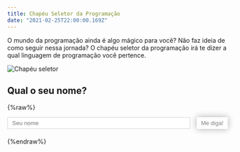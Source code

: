 ```yaml
---
title: Chapéu Seletor da Programação
date: "2021-02-25T22:00:00.169Z"
---
```


O mundo da programação ainda é algo mágico para você? Não faz ideia de como seguir nessa jornada? O chapéu seletor da programação irá te dizer a qual linguagem de programação você pertence.

![Chapéu seletor](/images/seletor/seletor.png)

## Qual o seu nome?

{%raw%}
<style>
.form {
  display: flex;
  margin: 10px 0 20px;
}
input {
  flex: 1;
  margin-right: 15px;
  padding: 5px 10px;
  border: 1px solid lightgray;
}
button {
  background: transparent;
  border: none;
  box-shadow: 0px 0px 15px 0px rgba(0,0,0,0.32);
  color: gray;
  padding: 5px 10px;
  border-radius: 2px;
}
.text {
  margin-bottom: 5px;
}
</style>

<form onsubmit="return false;" class="form">
  <input id="nome" placeholder="Seu nome"/>
  <button onclick="calcular()">Me diga!</button>
</form>

<div id="resultado"></div>

<script>
const languages = [
  ['Hmmm, {nome}.', 'Consigo ver porque você está aqui.', 'Você só pode fazer parte de uma linguagem.', 'Python.'],
  ['Ora, ora, se não é o {nome}.', 'Finalmente chegou a hora de definir seu caminho.', 'Sua linguagem é muito óbvia.', 'C#.'],
  ['Bem vindo {nome}.', 'Vejo que você se sente pressionado para encontrar sua linguagem.', 'Mas a resposta é clara.', 'Java.'],
  ['Chegou a sua vez, {nome}.', 'Está preparado para encontrar sua linguagem?', 'A escolha não foi fácil, mas já sei qual a sua', 'Go.'],
  ['Olá {nome}.', 'Difícil encontrar uma linguagem que encaixe para você.', 'Mas com esse seu ar misterioso, consigo encontrar seu caminho.', 'Lua.'],
  ['{nome}, você aqui?', 'Achei que você já tinha encontrado seu caminho.', 'Com essa idade você com certeza já foi escolhido para uma linguagem.', 'COBOL.'],
  ['{nome}! É sua primeira vez aqui?', 'Sua linguagem parece uma alternativa fácil.', 'Vejo aqui que você vai se gostar desta escolha.', 'Ruby.'],
  ['{nome}? É você mesmo?', 'Você parece muito decidido para precisar de mim.', 'A sua linguagem pode ser apenas uma.', 'C.'],
  ['Então, você é {name}.', 'Muitos farão cara feia para você, mas não desista.', 'Você com certeza pertence a uma linguagem.', 'PHP.'],
  ['{nome}! Finalmente você aqui.', 'Percebo que você pode ter alguma dúvida.', 'Mas uma pessoa rebelde assim pertence apenas a uma linguagem.', 'Javascript.'],
];

const CURSOR = '<span>▓</span>';

function getHash(nome) {
  const splitted = nome.toUpperCase().split('');
  const summed = splitted.reduce((acc, char) => char.charCodeAt() + acc, 0);
  return summed % languages.length;
}

function adicionarCursor(divId) {
  const divResultado = document.getElementById(divId);
  divResultado.innerHTML = divResultado.innerHTML.replace(CURSOR, '');
  divResultado.innerHTML += CURSOR;
}

function removerCursor(divId) {
  const divResultado = document.getElementById(divId);
  divResultado.innerHTML = divResultado.innerHTML.replace(CURSOR, '');
}

function escreverFrase(frase, divId, callbackFinal) {
  const scrollingElement = (document.scrollingElement || document.body);
  scrollingElement.scrollTop = scrollingElement.scrollHeight;
  const divResultado = document.getElementById(divId);
  const caracteres = frase.split('');
  const writeFunction = () => setTimeout(() => {
    if (caracteres.length === 0) {
      callbackFinal();
    } else {
      divResultado.innerHTML += caracteres.shift();
      adicionarCursor(divId);
      writeFunction();
    }
  }, 50);
  writeFunction();
}

function escreverLista(lista, callbackFinal) {
  const nome = document.getElementById('nome').value;
  let index = 0;

  const divResultado = document.getElementById('resultado');
  divResultado.innerHTML = `<div id="frase--1">${CURSOR}</div>`;
  const callback = () => {
    const frase = lista.shift();
    if (frase) {
      setTimeout(() => {
        removerCursor('frase-' + (index-1));
        if (lista.length === 0) {
          divResultado.innerHTML += `<strong><div class="text" id="frase-${index}"></div></strong>`;
        } else {
          divResultado.innerHTML += `<div class="text" id="frase-${index}"></div>`;
        }
        escreverFrase(frase.replace('{nome}', nome), 'frase-' + index, callback);
        index++;
      }, 1500);
    } else {
      removerCursor('frase-' + (index-1));
    }
  }
  callback();
}

function calcular() {
  const nome = document.getElementById('nome').value;

  const divResultado = document.getElementById('resultado');
  divResultado.innerHTML = '';
  const hash = getHash(nome);
  const language = languages[hash];
  escreverLista([...language]);
}
</script>
{%endraw%}

